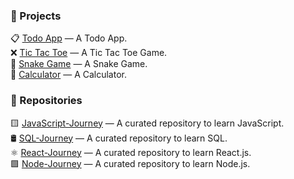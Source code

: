 ### 🚀 Projects
📋 [Todo App](https://github.com/faraazkhan20/todo-app) — A Todo App.  
❌ [Tic Tac Toe](https://github.com/faraazkhan20/tictactoe-app) — A Tic Tac Toe Game.  
🐍 [Snake Game](https://github.com/faraazkhan20/snake-game) — A Snake Game.  
🧮 [Calculator](https://github.com/faraazkhan20/calculator) — A Calculator.
<!-- - 🔗 [Project 1](https://github.com/faraazkhan20/project1) — Brief description of Project 1 -->
<!-- - 🔗 [Project 2](https://github.com/faraazkhan20/project2) — Brief description of Project 2 -->
<!-- - 🔗 [Project 3](https://github.com/faraazkhan20/project3) — Brief description of Project 3 -->

### 📁 Repositories
🟨 [JavaScript-Journey](https://github.com/faraazkhan20/JavaScript-Journey) — A curated repository to learn JavaScript.  
🛢️ [SQL-Journey](https://github.com/faraazkhan20/SQL-Journey) — A curated repository to learn SQL.  
⚛️ [React-Journey](https://github.com/faraazkhan20/React-Journey) — A curated repository to learn React.js.  
🟩 [Node-Journey](https://github.com/faraazkhan20/Node-Journey) — A curated repository to learn Node.js.  

<!-- | Basic | Intermediate | Advanced |
|--------|--------|--------|
| 📋 [Todo App](https://github.com/yourusername/project1) — A Todo App. <br> ❌ [Tic Tac Toe](https://github.com/yourusername/project1) — A Tic Tac Toe Game. <br> ❌ [Chat App](https://github.com/yourusername/project1) — A Tic Tac Toe Game. | Cooking... | Cooking... | -->
<!-- - 🚀 **[Project 1](https://github.com/yourusername/project1)** — Brief one-liner
- 🎯 **[Project 2](https://github.com/yourusername/project2)** — Brief one-liner
- 🛠️ **[Project 3](https://github.com/yourusername/project3)** — Brief one-liner
- 💬 **[Chat App](https://github.com/yourusername/chat-app)** — Real-time messaging with auth
- 📅 **[Task Planner](https://github.com/yourusername/task-planner)** — Full CRUD productivity tool
- 🖼️ **[Portfolio Site](https://github.com/yourusername/portfolio)** — Personal site with projects
➡️ *Check the pinned ones too above!* -->
<!-- comment -->
